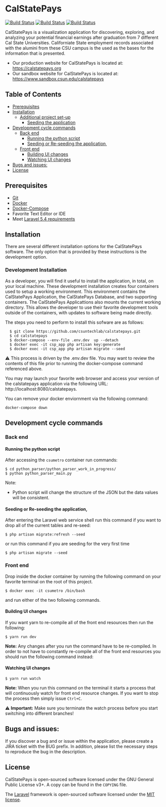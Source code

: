 # CalStatePays

[![Build Status](https://travis-ci.com/csun-metalab/calstatepays.svg?token=e9qZAYzzq9K9MQ8bgdpF&branch=dev)](https://travis-ci.com/csun-metalab/calstatepays) [![Build Status](https://travis-ci.com/csun-metalab/calstatepays.svg?token=e9qZAYzzq9K9MQ8bgdpF&branch=demo)](https://travis-ci.com/csun-metalab/calstatepays) [![Build Status](https://travis-ci.com/csun-metalab/calstatepays.svg?token=e9qZAYzzq9K9MQ8bgdpF&branch=master)](https://travis-ci.com/csun-metalab/calstatepays)

CalStatePays is a visualization application for discovering, exploring, and analyzing your potential financial earnings after graduation from 7 different Cal State Universities.  Californiate State employment records associated with the alumini from these CSU campus is the used as the bases for the information that is presented.

* Our production website for CalStatePays is located at: https://calstatepays.org
* Our sandbox website for CalStatePays is located at: https://www.sandbox.csun.edu/calstatepays


## Table of Contents
<!-- TOC -->
  - [Prerequisites](#prerequisites)
  - [Installation](#installation)
    - [Additional project set-up](#additional-project-set-up)
        - [Seeding the application](#seeding-the-application)
  - [Development cycle commands](#development-cycle-commands)
       - [Back end](#back-end)
          - [Running the python script](#running-the-python-script)
          - [Seeding or Re-seeding the application,](#seeding-or-re-seeding-the-application)
       - [Front end](#front-end)
          - [Building UI changes](#building-ui-changes)
          - [Watching UI changes](#watching-ui-changes)
  - [Bugs and issues:](#bugs-and-issues)
  - [License](#license)

<!-- /TOC -->

## Prerequisites

- [Git](https://git-scm.com/downloads)
- [Docker](https://docs.docker.com/install/)
- [Docker-Compose](https://docs.docker.com/compose/install/)
- Favorite Text Editor or IDE
- Meet [Laravel 5.4 requirements](https://laravel.com/docs/5.4)

## Installation

There are several different installation options for the CalStatePays software.  The only option that is provided by these instructions is the development option.


### Development Installation
As a developer, you will find it useful to install the application, in total, on your local machine.  These development installation creates four containers used to setup a working environment. This environment contains the CalStatePays Application, the CalStatePays Database, and two supporting containers.  The CalStatePays Applicattions also mounts the current working directory.  This allows the developer to use their favorite development tools outside of the containers, with updates to software being made directly.

The steps you need to perform to install this sofware are as follows:
```
  $ git clone https://github.com/csuntechlab/calstatepays.git
  $ cd calstatepays
  $ docker-compose --env-file .env.dev  up --detach
  $ docker exec -it csp_app php artisan key:generate
  $ docker exec -it csp_app php artisan migrate --seed  
```

⚠️ This process is driven by the .env.dev file.  You may want to review the contents of this file prior to running the docker-compose command referenced above.

You may may launch your favorite web browser and access your version of the calstatepays application via the following URL: http://localhost:8080/calstatepays.

You can remove your docker enviornment via the following command:
```
docker-compose down
```

## Development cycle commands

### Back end

#### Running the python script
After accessing the `csumetro` container run commands:

```
$ cd python_parser/python_parser_work_in_progress/
$ python python_parser_main.py
```

Note:
- Python script will change the structure of the JSON but the data values will be consistent.  


#### Seeding or Re-seeding the application,

After entering the Laravel web service shell run this command if you want to drop all of the current tables and re-seed:

```
$ php artisan migrate:refresh --seed
```

or run this command if you are seeding for the very first time

```
$ php artisan migrate --seed
```

### Front end

Drop inside the docker container by running the following command on your favorite terminal on the root of this project.

```
$ docker exec -it csumetro /bin/bash 
```
and run either of the two following commands.

#### Building UI changes

If you want yarn to re-compile all of the front end resources then run the following:

```
$ yarn run dev
```

**Note:** Any changes after you run the command have to be re-compiled. In order to not have to constantly re-compile all of the front end resources you should run the following command instead:

#### Watching UI changes

```
$ yarn run watch
```

**Note:** When you run this command on the terminal it starts a process that will continuously watch for front end resource changes. If you want to stop the process then simply issue `Ctrl+C`.

⚠️ **Important:** Make sure you terminate the watch process before you start switching into different branches!

## Bugs and issues:

If you discover a bug and or issue within the application, please create a JIRA ticket with the BUG prefix. In addition, please list the necessary steps to reproduce the bug in the description.

## License
CalStatePays is open-sourced software licensed under the GNU General Public License v3+. A copy can be found in the `COPYING` file.

The [Laravel](https://laravel.com/) framework is open-sourced software licensed under the [MIT license](http://opensource.org/licenses/MIT).
